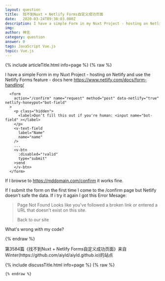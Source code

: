 ```yaml
---
layout: question
title:  找不到Nuxt + Netlify Forms自定义成功页面
date:   2020-03-24T09:38:03.000Z
description: I have a simple Form in my Nuxt Project - hosting on Netlify and use the Netl...
img: 
author: 神无
category: question
answer: 0
tags: JavaScript Vue.js
topic: Vue.js
---
```

<div class="article-root">
  <div class="article">
    {% include articleTitle.html info=page %}
    {% raw %}
    <div class="article-content"><p>I have a simple Form in my Nuxt Project - hosting on Netlify and use the Netlify Forms feature - docs here <a href="https://www.netlify.com/docs/form-handling/" rel="nofollow noreferrer">https://www.netlify.com/docs/form-handling/</a></p>

<pre><code>  &lt;form<font></font>
    action="/confirm" name="request" method="post" data-netlify="true" netlify-honeypot="bot-field"<font></font>
  &gt;<font></font>
    &lt;p class="hidden"&gt;<font></font>
      &lt;label&gt;Don’t fill this out if you're human: &lt;input name="bot-field" &gt;&lt;/label&gt;<font></font>
    &lt;/p&gt;<font></font>
    &lt;v-text-field<font></font>
      label="Name"<font></font>
      name="name"<font></font>
    /&gt;<font></font>
    ...<font></font>
    &lt;v-btn<font></font>
      :disabled="!valid"<font></font>
      type="submit"<font></font>
    &gt;send<font></font>
    &lt;/v-btn&gt;<font></font>
  &lt;/form&gt;<font></font>
</code></pre>

<p>If I browse to <a href="https://mddomain.com/confirm" rel="nofollow noreferrer">https://mddomain.com/confirm</a> it works fine.</p>

<p>If I submit the form on the first time I come to the /confirm page but Netlify doesn't safe the data. If i try it again I got this Error Mesage:</p>

<blockquote>
  <p>Page Not Found
  Looks like you've followed a broken link or entered a URL that doesn't exist on this site.</p>
  
  <p>Back to our site </p>
</blockquote>

<p>What's wrong with my code?</p></div>
    {% endraw %}
  </div>
  <p class="winter_mark">第3584篇《找不到Nuxt + Netlify Forms自定义成功页面》来自Winter(https://github.com/aiyld/aiyld.github.io)的站点</p>
  <div class="discuss-wrapper">
    {% include discussTitle.html info=page %}
    {% raw %}
    
    {% endraw %}
  </div>
<div>
